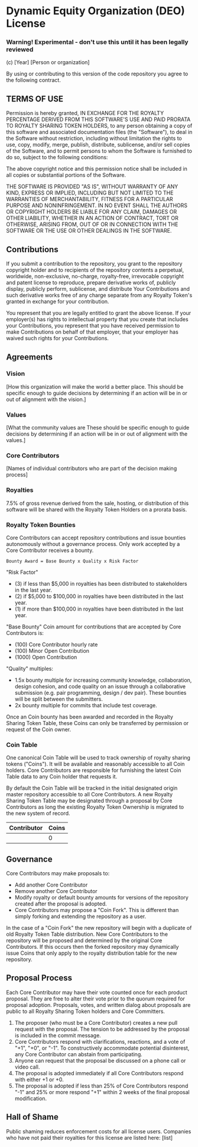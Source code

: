 # Dynamic Equity Organization (DEO) License
### Warning! Experimental - don't use this until it has been legally reviewed

(c) [Year] [Person or organization]

By using or contributing to this version of the code repository you agree to the following contract.

## TERMS OF USE

Permission is hereby granted, IN EXCHANGE FOR THE ROYALTY PERCENTAGE DERIVED FROM THIS SOFTWARE'S USE AND PAID PRORATA TO ROYALTY SHARING TOKEN HOLDERS, to any person obtaining a copy of this software and associated documentation files (the "Software"), to deal in the Software without restriction, including without limitation the rights to use, copy, modify, merge, publish, distribute, sublicense, and/or sell copies of the Software, and to permit persons to whom the Software is furnished to do so, subject to the following conditions:

The above copyright notice and this permission notice shall be included in all copies or substantial portions of the Software.

THE SOFTWARE IS PROVIDED "AS IS", WITHOUT WARRANTY OF ANY KIND, EXPRESS OR IMPLIED, INCLUDING BUT NOT LIMITED TO THE WARRANTIES OF MERCHANTABILITY, FITNESS FOR A PARTICULAR PURPOSE AND NONINFRINGEMENT. IN NO EVENT SHALL THE AUTHORS OR COPYRIGHT HOLDERS BE LIABLE FOR ANY CLAIM, DAMAGES OR OTHER LIABILITY, WHETHER IN AN ACTION OF CONTRACT, TORT OR OTHERWISE, ARISING FROM, OUT OF OR IN CONNECTION WITH THE SOFTWARE OR THE USE OR OTHER DEALINGS IN THE SOFTWARE.

## Contributions

If you submit a contribution to the repository, you grant to the repository copyright holder and to recipients of the repository contents a perpetual, worldwide, non-exclusive, no-charge, royalty-free, irrevocable copyright and patent license to reproduce, prepare derivative works of, publicly display, publicly perform, sublicense, and distribute Your Contributions and such derivative works free of any charge separate from any Royalty Token's granted in exchange for your contribution.

You represent that you are legally entitled to grant the above license. If your employer(s) has rights to intellectual property that you create that includes your Contributions, you represent that you have received permission to make Contributions on behalf of that employer, that your employer has waived such rights for your Contributions.

## Agreements

### Vision

[How this organization will make the world a better place. This should be specific enough to guide decisions by determining if an action will be in or out of alignment with the vision.]

### Values

[What the community values are These should be specific enough to guide decisions by determining if an action will be in or out of alignment with the values.]

### Core Contributors

[Names of individual contributors who are part of the decision making process]

### Royalties

7.5% of gross revenue derived from the sale, hosting, or distribution of this software will be shared with the Royalty Token Holders on a prorata basis.

### Royalty Token Bounties

Core Contributors can accept repository contributions and issue bounties autonomously without a governance process. Only work accepted by a Core Contributor receives a bounty.

```
Bounty Award = Base Bounty x Quality x Risk Factor
```

"Risk Factor"

- (3) if less than $5,000 in royalties has been distributed to stakeholders in the last year.
- (2) if $5,000 to $100,000 in royalties have been distributed in the last year.
- (1) if more than $100,000 in royalties have been distributed in the last year.

"Base Bounty" Coin amount for contributions that are accepted by Core Contributors is:
- (100) Core Contributor hourly rate
- (100) Minor Open Contribution
- (1000) Open Contribution

"Quality" multiples:
- 1.5x bounty multiple for increasing community knowledge, collaboration, design cohesion, and code quality on an issue through a collaborative submission (e.g. pair programming, design / dev pair). These bounties will be split between the submitters.
- 2x bounty multiple for commits that include test coverage.

Once an Coin bounty has been awarded and recorded in the Royalty Sharing Token Table, these Coins can only be transferred by permission or request of the Coin owner.

### Coin Table

One canonical Coin Table will be used to track ownership of royalty sharing tokens ("Coins"). It will be available and reasonably accessible to all Coin holders. Core Contributors are responsible for furnishing the latest Coin Table data to any Coin holder that requests it.

By default the Coin Table will be tracked in the initial designated origin master repository accessible to all Core Contributors. A new Royalty Sharing Token Table may be designated through a proposal by Core Contributors as long the existing Royalty Token Ownership is migrated to the new system of record.

| Contributor     | Coins   |
| :-------------  | :------------- |
|                 | 0       |

## Governance

Core Contributors may make proposals to:
- Add another Core Contributor
- Remove another Core Contributor
- Modify royalty or default bounty amounts for versions of the repository created after the proposal is adopted.
- Core Contributors may propose a "Coin Fork". This is different than simply forking and extending the repository as a user.

In the case of a "Coin Fork" the new repository will begin with a duplicate of old Royalty Token Table distribution. New Core Contributors to the repository will be proposed and determined by the original Core Contributors. If this occurs then the forked repository may dynamically issue Coins that only apply to the royalty distribution table for the new repository.

## Proposal Process

Each Core Contributor may have their vote counted once for each product proposal. They are free to alter their vote prior to the quorum required for proposal adoption. Proposals, votes, and written dialog about proposals are public to all Royalty Sharing Token holders and Core Committers.

1. The proposer (who must be a Core Contributor) creates a new pull request with the proposal. The tension to be addressed by the proposal is included in the commit message.
1. Core Contributors respond with clarifications, reactions, and a vote of "+1", "+0", or "-1". To constructively accommodate potential disinterest, any Core Contributor can abstain from participating.
1. Anyone can request that the proposal be discussed on a phone call or video call.
1. The proposal is adopted immediately if all Core Contributors respond with either +1 or +0.
1. The proposal is adopted if less than 25% of Core Contributors respond "-1" and 25% or more respond "+1" within 2 weeks of the final proposal modification.

## Hall of Shame

Public shaming reduces enforcement costs for all license users. Companies who have not paid their royalties for this license are listed here:
[list]
